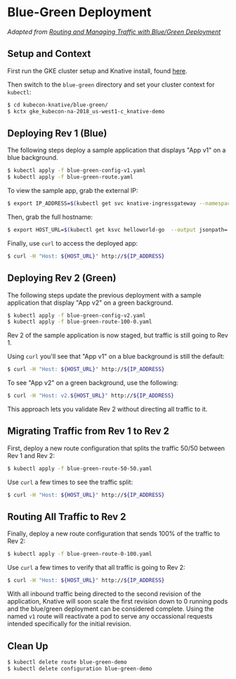 # Blue-Green Deployment

*Adapted from [Routing and Managing Traffic with Blue/Green Deployment](https://github.com/knative/docs/blob/master/serving/samples/blue-green-deployment.md)*

## Setup and Context

First run the GKE cluster setup and Knative install, found [here](https://github.com/crcsmnky/kubecon-knative/blob/master/README.md).

Then switch to the `blue-green` directory and set your cluster context for `kubectl`:

```bash
$ cd kubecon-knative/blue-green/
$ kctx gke_kubecon-na-2018_us-west1-c_knative-demo
```

## Deploying Rev 1 (Blue)

The following steps deploy a sample application that displays "App v1" on a blue background.

```bash
$ kubectl apply -f blue-green-config-v1.yaml
$ kubectl apply -f blue-green-route.yaml
```

To view the sample app, grab the external IP:

```bash
$ export IP_ADDRESS=$(kubectl get svc knative-ingressgateway --namespace istio-system --output 'jsonpath={.status.loadBalancer.ingress[0].ip}')
```

Then, grab the full hostname:

```bash
$ export HOST_URL=$(kubectl get ksvc helloworld-go  --output jsonpath='{.status.domain}')
```

Finally, use `curl` to access the deployed app:

```bash
$ curl -H "Host: ${HOST_URL}" http://${IP_ADDRESS}
```

## Deploying Rev 2 (Green)

The following steps update the previous deployment with a sample application that display "App v2" on a green background.

```bash
$ kubectl apply -f blue-green-config-v2.yaml
$ kubectl apply -f blue-green-route-100-0.yaml
```

Rev 2 of the sample application is now staged, but traffic is still going to Rev 1. 

Using `curl` you'll see that "App v1" on a blue background is still the default:

```bash
$ curl -H "Host: ${HOST_URL}" http://${IP_ADDRESS}
```

To see "App v2" on a green background, use the following:

```bash
$ curl -H "Host: v2.${HOST_URL}" http://${IP_ADDRESS}
```

This approach lets you validate Rev 2 without directing all traffic to it.

## Migrating Traffic from Rev 1 to Rev 2

First, deploy a new route configuration that splits the traffic 50/50 between Rev 1 and Rev 2:

```bash
$ kubectl apply -f blue-green-route-50-50.yaml
```

Use `curl` a few times to see the traffic split:

```bash
$ curl -H "Host: ${HOST_URL}" http://${IP_ADDRESS}
```

## Routing All Traffic to Rev 2

Finally, deploy a new route configuration that sends 100% of the traffic to Rev 2:

```bash
$ kubectl apply -f blue-green-route-0-100.yaml
```

Use `curl` a few times to verify that all traffic is going to Rev 2:

```bash
$ curl -H "Host: ${HOST_URL}" http://${IP_ADDRESS}
```

With all inbound traffic being directed to the second revision of the application, Knative will soon scale the first revision down to 0 running pods and the blue/green deployment can be considered complete. Using the named `v1` route will reactivate a pod to serve any occassional requests intended specifically for the initial revision.

## Clean Up

```bash
$ kubectl delete route blue-green-demo
$ kubectl delete configuration blue-green-demo
```

